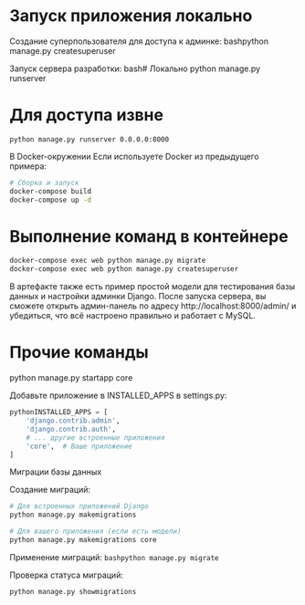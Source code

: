 

# Запуск приложения локально

Создание суперпользователя для доступа к админке:
bashpython manage.py createsuperuser

Запуск сервера разработки:
bash# Локально
python manage.py runserver

# Для доступа извне
`python manage.py runserver 0.0.0.0:8000`


В Docker-окружении
Если используете Docker из предыдущего примера:
```bash
# Сборка и запуск
docker-compose build
docker-compose up -d
```

# Выполнение команд в контейнере
```bash
docker-compose exec web python manage.py migrate
docker-compose exec web python manage.py createsuperuser
```
В артефакте также есть пример простой модели для тестирования базы данных и настройки админки Django.
После запуска сервера, вы сможете открыть админ-панель по адресу http://localhost:8000/admin/ и убедиться, что всё настроено правильно и работает с MySQL.

# Прочие команды
python manage.py startapp core

Добавьте приложение в INSTALLED_APPS в settings.py:
```python
pythonINSTALLED_APPS = [
    'django.contrib.admin',
    'django.contrib.auth',
    # ... другие встроенные приложения
    'core',  # Ваше приложение
]
```

Миграции базы данных 

Создание миграций:
```bash
# Для встроенных приложений Django
python manage.py makemigrations

# Для вашего приложения (если есть модели)
python manage.py makemigrations core
```
Применение миграций:
`bashpython manage.py migrate`

Проверка статуса миграций:
```bash
python manage.py showmigrations
```
